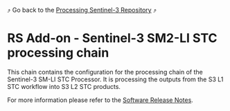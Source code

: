 :arrow_heading_up: Go back to the [Processing Sentinel-3 Repository](../README.md) :arrow_heading_up:

# RS Add-on - Sentinel-3 SM2-LI STC processing chain

This chain contains the configuration for the processing chain of the Sentinel-3 SM-LI STC Processor. It is processing the outputs from the S3 L1 STC workflow into S3 L2 STC products.

For more information please refer to the [Software Release Notes](./doc/ReleaseNote.md).
